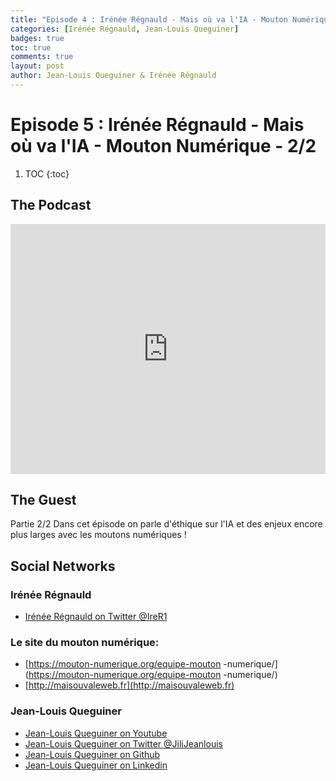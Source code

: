 ```yaml
---
title: "Episode 4 : Irénée Régnauld - Mais où va l'IA - Mouton Numérique"
categories: [Irénée Régnauld, Jean-Louis Queguiner]
badges: true
toc: true
comments: true
layout: post
author: Jean-Louis Queguiner & Irénée Régnauld
---
```

# Episode 5 : Irénée Régnauld - Mais où va l'IA - Mouton Numérique - 2/2


1. TOC
{:toc}

## The Podcast

<iframe src="https://widget.spreaker.com/player?episode_id=16178579&theme=light&autoplay=false&playlist=false&cover_image_url=https%3A%2F%2Fd3wo5wojvuv7l.cloudfront.net%2Fimages.spreaker.com%2Foriginal%2F839634ae04dc7a9cb2162a09e6cca0d4.jpg" width="100%" height="400px" frameborder="0"></iframe>

## The Guest
Partie 2/2
Dans cet épisode on parle d'éthique sur l'IA et des enjeux encore plus larges avec les moutons numériques !

## Social Networks

### Irénée Régnauld
- [Irénée Régnauld on Twitter @IreR1](https://twitter.com/IreR1)

### Le site du mouton numérique:
- [https://mouton-numerique.org/equipe-mouton -numerique/](https://mouton-numerique.org/equipe-mouton -numerique/)
- [http://maisouvaleweb.fr](http://maisouvaleweb.fr)

### Jean-Louis Queguiner
- [Jean-Louis Queguiner on Youtube](https://www.youtube.com/channel/UCVso5UVvQeGAuwbksmA95iA)
- [Jean-Louis Queguiner on Twitter @JiliJeanlouis](https://twitter.com/JiliJeanlouis)
- [Jean-Louis Queguiner on Github](https://github.com/jqueguiner)
- [Jean-Louis Queguiner on Linkedin](https://fr.linkedin.com/in/jlqueguiner)
